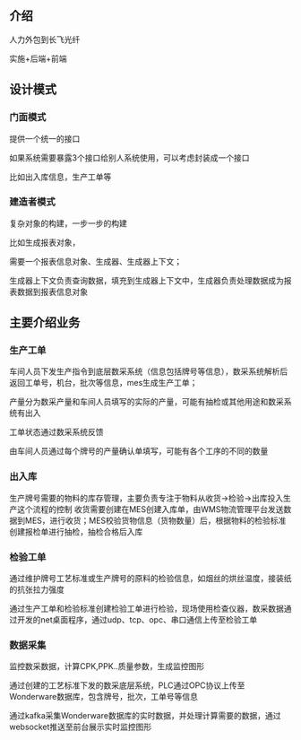 ## 介绍

人力外包到长飞光纤

实施+后端+前端

## 设计模式

### **门面模式**

提供一个统一的接口

如果系统需要暴露3个接口给别人系统使用，可以考虑封装成一个接口

比如出入库信息，生产工单等

### 建造者模式

复杂对象的构建，一步一步的构建

比如生成报表对象，

需要一个报表信息对象、生成器、生成器上下文；

生成器上下文负责查询数据，填充到生成器上下文中，生成器负责处理数据成为报表数据到报表信息对象



## **主要介绍业务**

### 生产工单

车间人员下发生产指令到底层数采系统（信息包括牌号等信息），数采系统解析后返回工单号，机台，批次等信息，mes生成生产工单；

产量分为数采产量和车间人员填写的实际的产量，可能有抽检或其他用途和数采系统有出入

工单状态通过数采系统反馈

由车间人员通过每个牌号的产量确认单填写，可能有各个工序的不同的数量

### 出入库

生产牌号需要的物料的库存管理，主要负责专注于物料从收货->检验->出库投入生产这个流程的控制
收货需要创建在MES创建入库单，由WMS物流管理平台发送数据到MES，进行收货；MES校验货物信息（货物数量）后，根据物料的检验标准创建报检单进行抽检，抽检合格后入库

### 检验工单

通过维护牌号工艺标准或生产牌号的原料的检验信息，如烟丝的烘丝温度，接装纸的抗张拉力强度

通过生产工单和检验标准创建检验工单进行检验，现场使用检查仪器，数采数据通过开发的net桌面程序，通过udp、tcp、opc、串口通信上传至检验工单

### 数据采集

监控数采数据，计算CPK,PPK..质量参数，生成监控图形

通过创建的工艺标准下发的数采底层系统，PLC通过OPC协议上传至Wonderware数据库，包含牌号，批次，工单号等信息

通过kafka采集Wonderware数据库的实时数据，并处理计算需要的数据，通过websocket推送至前台展示实时监控图形
